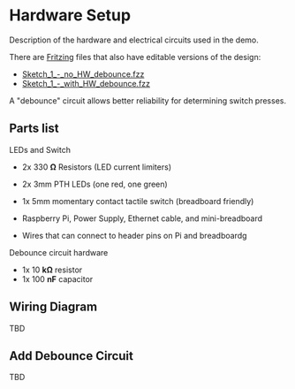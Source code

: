 
# Hardware Setup

Description of the hardware and electrical circuits used in the demo.

There are [Fritzing](http://fritzing.org/home/) files that also have editable versions of the design:

 - [Sketch_1_-_no_HW_debounce.fzz](https://github.com/idcrook/rpi-iot-demo-2017/raw/master/info/Sketch_1_-_no_HW_debounce.fzz)
 - [Sketch_1_-_with_HW_debounce.fzz](https://github.com/idcrook/rpi-iot-demo-2017/raw/master/info/Sketch_1_-_with_HW_debounce.fzz)

A "debounce" circuit allows better reliability for determining switch presses.

## Parts list


LEDs and Switch

 - 2x 330 **Ω** Resistors (LED current limiters)
 - 2x 3mm PTH LEDs (one red, one green)
 - 1x 5mm momentary contact tactile switch (breadboard friendly)

 - Raspberry Pi, Power Supply, Ethernet cable, and mini-breadboard
 - Wires that can connect to header pins on Pi and breadboardg

Debounce circuit hardware

 - 1x 10 **kΩ** resistor
 - 1x 100 **nF** capacitor


## Wiring Diagram

TBD


## Add Debounce Circuit

TBD
